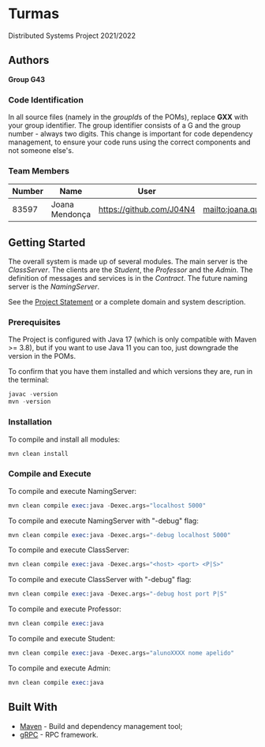 # Turmas

Distributed Systems Project 2021/2022

## Authors

**Group G43**

### Code Identification

In all source files (namely in the *groupId*s of the POMs), replace __GXX__ with your group identifier. The group
identifier consists of a G and the group number - always two digits. This change is important for code dependency
management, to ensure your code runs using the correct components and not someone else's.

### Team Members

| Number | Name              | User                                   | Email                                                  |
|--------|-------------------|----------------------------------------|--------------------------------------------------------|
| 83597  | Joana Mendonça    | <https://github.com/J04N4>             | <mailto:joana.quintanilha.mendonca@tecnico.ulisboa.pt> |


## Getting Started

The overall system is made up of several modules. The main server is the _ClassServer_. The clients are the _Student_,
the _Professor_ and the _Admin_. The definition of messages and services is in the _Contract_. The future naming server
is the _NamingServer_.

See the [Project Statement](https://github.com/tecnico-distsys/Turmas) or a complete domain and system description.

### Prerequisites

The Project is configured with Java 17 (which is only compatible with Maven >= 3.8), but if you want to use Java 11 you
can too, just downgrade the version in the POMs.

To confirm that you have them installed and which versions they are, run in the terminal:

```s
javac -version
mvn -version
```

### Installation

To compile and install all modules:

```s
mvn clean install
```

### Compile and Execute

To compile and execute NamingServer:
```s
mvn clean compile exec:java -Dexec.args="localhost 5000"
```

To compile and execute NamingServer with "-debug" flag:
```s
mvn clean compile exec:java -Dexec.args="-debug localhost 5000"
```

To compile and execute ClassServer:
```s
mvn clean compile exec:java -Dexec.args="<host> <port> <P|S>"
```

To compile and execute ClassServer with "-debug" flag:
```s
mvn clean compile exec:java -Dexec.args="-debug host port P|S"
```

To compile and execute Professor:
```s
mvn clean compile exec:java
```

To compile and execute Student:
```s
mvn clean compile exec:java -Dexec.args="alunoXXXX nome apelido"
```

To compile and execute Admin:
```s
mvn clean compile exec:java
```

## Built With

* [Maven](https://maven.apache.org/) - Build and dependency management tool;
* [gRPC](https://grpc.io/) - RPC framework.
